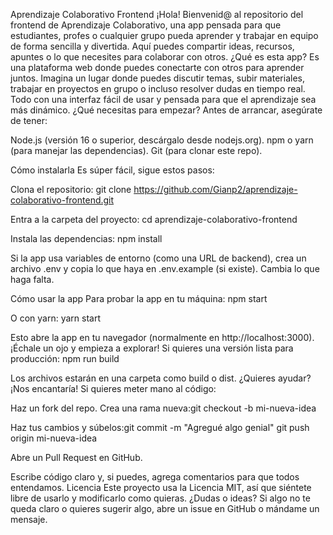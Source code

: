 Aprendizaje Colaborativo Frontend
¡Hola! Bienvenid@ al repositorio del frontend de Aprendizaje Colaborativo, una app pensada para que estudiantes, profes o cualquier grupo pueda aprender y trabajar en equipo de forma sencilla y divertida. Aquí puedes compartir ideas, recursos, apuntes o lo que necesites para colaborar con otros.
¿Qué es esta app?
Es una plataforma web donde puedes conectarte con otros para aprender juntos. Imagina un lugar donde puedes discutir temas, subir materiales, trabajar en proyectos en grupo o incluso resolver dudas en tiempo real. Todo con una interfaz fácil de usar y pensada para que el aprendizaje sea más dinámico.
¿Qué necesitas para empezar?
Antes de arrancar, asegúrate de tener:

Node.js (versión 16 o superior, descárgalo desde nodejs.org).
npm o yarn (para manejar las dependencias).
Git (para clonar este repo).

Cómo instalarla
Es súper fácil, sigue estos pasos:

Clona el repositorio:
git clone https://github.com/Gianp2/aprendizaje-colaborativo-frontend.git


Entra a la carpeta del proyecto:
cd aprendizaje-colaborativo-frontend


Instala las dependencias:
npm install


Si la app usa variables de entorno (como una URL de backend), crea un archivo .env y copia lo que haya en .env.example (si existe). Cambia lo que haga falta.


Cómo usar la app
Para probar la app en tu máquina:
npm start

O con yarn:
yarn start

Esto abre la app en tu navegador (normalmente en http://localhost:3000). ¡Échale un ojo y empieza a explorar!
Si quieres una versión lista para producción:
npm run build

Los archivos estarán en una carpeta como build o dist.
¿Quieres ayudar?
¡Nos encantaría! Si quieres meter mano al código:

Haz un fork del repo.
Crea una rama nueva:git checkout -b mi-nueva-idea


Haz tus cambios y súbelos:git commit -m "Agregué algo genial"
git push origin mi-nueva-idea


Abre un Pull Request en GitHub.

Escribe código claro y, si puedes, agrega comentarios para que todos entendamos.
Licencia
Este proyecto usa la Licencia MIT, así que siéntete libre de usarlo y modificarlo como quieras.
¿Dudas o ideas?
Si algo no te queda claro o quieres sugerir algo, abre un issue en GitHub o mándame un mensaje.
